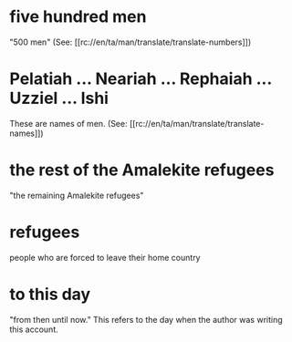 # five hundred men

"500 men" (See: [[rc://en/ta/man/translate/translate-numbers]])

# Pelatiah ... Neariah ... Rephaiah ... Uzziel ... Ishi

These are names of men. (See: [[rc://en/ta/man/translate/translate-names]])

# the rest of the Amalekite refugees

"the remaining Amalekite refugees"

# refugees

people who are forced to leave their home country

# to this day

"from then until now." This refers to the day when the author was writing this account.